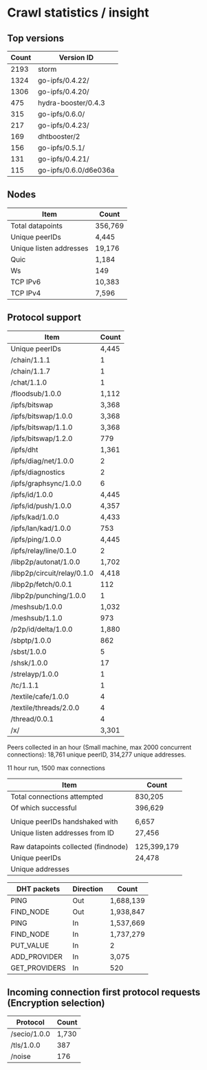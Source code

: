 # Crawl statistics / insight

## Top versions

| Count | Version ID                 |
| ----- | -------------------------- |
|  2193 | storm                      |
|  1324 | go-ipfs/0.4.22/            |
|  1306 | go-ipfs/0.4.20/            |
|   475 | hydra-booster/0.4.3        |
|   315 | go-ipfs/0.6.0/             |
|   217 | go-ipfs/0.4.23/            |
|   169 | dhtbooster/2               |
|   156 | go-ipfs/0.5.1/             |
|   131 | go-ipfs/0.4.21/            |
|   115 | go-ipfs/0.6.0/d6e036a      |

## Nodes

| Item                            |   Count |
| ------------------------------- | ------- |
| Total datapoints                | 356,769 |
| Unique peerIDs                  |   4,445 |
| Unique listen addresses         |  19,176 |
|   Quic                          |   1,184 |
|   Ws                            |     149 |
|   TCP IPv6                      |  10,383 |
|   TCP IPv4                      |   7,596 |

## Protocol support

| Item                            |   Count |
| ------------------------------- | ------- |
| Unique peerIDs                  |   4,445 |
| /chain/1.1.1                    |       1 |
| /chain/1.1.7                    |       1 |
| /chat/1.1.0                     |       1 |
| /floodsub/1.0.0                 |   1,112 |
| /ipfs/bitswap                   |   3,368 |
| /ipfs/bitswap/1.0.0             |   3,368 |
| /ipfs/bitswap/1.1.0             |   3,368 |
| /ipfs/bitswap/1.2.0             |     779 |
| /ipfs/dht                       |   1,361 |
| /ipfs/diag/net/1.0.0            |       2 |
| /ipfs/diagnostics               |       2 |
| /ipfs/graphsync/1.0.0           |       6 |
| /ipfs/id/1.0.0                  |   4,445 |
| /ipfs/id/push/1.0.0             |   4,357 |
| /ipfs/kad/1.0.0                 |   4,433 |
| /ipfs/lan/kad/1.0.0             |     753 |
| /ipfs/ping/1.0.0                |   4,445 |
| /ipfs/relay/line/0.1.0          |       2 |
| /libp2p/autonat/1.0.0           |   1,702 |
| /libp2p/circuit/relay/0.1.0     |   4,418 |
| /libp2p/fetch/0.0.1             |     112 |
| /libp2p/punching/1.0.0          |       1 |
| /meshsub/1.0.0                  |   1,032 |
| /meshsub/1.1.0                  |     973 |
| /p2p/id/delta/1.0.0             |   1,880 |
| /sbptp/1.0.0                    |     862 |
| /sbst/1.0.0                     |       5 |
| /shsk/1.0.0                     |      17 |
| /strelayp/1.0.0                 |       1 |
| /tc/1.1.1                       |       1 |
| /textile/cafe/1.0.0             |       4 |
| /textile/threads/2.0.0          |       4 |
| /thread/0.0.1                   |       4 |
| /x/                             |   3,301 |

Peers collected in an hour (Small machine, max 2000 concurrent connections):   18,761 unique peerID, 314,277 unique addresses.

11 hour run, 1500 max connections

| Item                                | Count       |
| ----------------------------------- | ----------- |
| Total connections attempted         |     830,205 |
| Of which successful                 |     396,629 |
|                                     |             |
| Unique peerIDs handshaked with      |       6,657 |
| Unique listen addresses from ID     |      27,456 |
|                                     |             |
| Raw datapoints collected (findnode) | 125,399,179 |
| Unique peerIDs                      |      24,478 |
| Unique addresses                    |             |

| DHT packets             | Direction | Count      |
| ----------------------- | --------- | ---------- |
| PING                    | Out       |  1,688,139 |
| FIND_NODE               | Out       |  1,938,847 |
| PING                    | In        |  1,537,669 |
| FIND_NODE               | In        |  1,737,279 |
| PUT_VALUE               | In        |          2 |
| ADD_PROVIDER            | In        |      3,075 |
| GET_PROVIDERS           | In        |        520 |

## Incoming connection first protocol requests (Encryption selection)

| Protocol        | Count |
| --------------- | ----- |
| /secio/1.0.0    | 1,730 |
| /tls/1.0.0      |   387 |
| /noise          |   176 |

